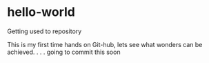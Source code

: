 # hello-world
Getting used to repository

This is my first time hands on Git-hub, lets see what wonders can be achieved.
.
.
.
going to commit this soon 

